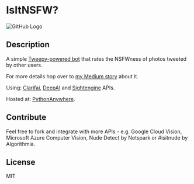# IsItNSFW?
![GitHub Logo](https://cdn-images-1.medium.com/max/800/1*UK6IJxapKdELztNUEXbaYA.png)

## Description
A simple [Tweepy-powered bot](https://twitter.com/IsItNSFW) that rates the NSFWness of photos tweeted by other users.

For more details hop over to [my Medium story](https://medium.com/@marekkcichy/how-to-set-up-an-obscenely-easy-tweetbot-in-python-7837d776e706) about it.

Using: [Clarifai](https://www.clarifai.com), [DeepAI](https://deepai.org) and [Sightengine](https://sightengine.com) APIs.

Hosted at: [PythonAnywhere](https://pythonanywhere.com).

## Contribute

Feel free to fork and integrate with more APIs - e.g. Google Cloud Vision, Microsoft Azure Computer Vision, Nude Detect by Netspark or 
#isitnude by Algorithmia. 

## License

MIT
